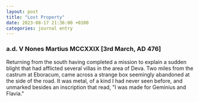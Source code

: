 ```yaml
---
layout: post
title: "Lost Property"
date: 2023-08-17 21:36:00 +0100
categories: journal entry
---
```


### a.d. V Nones Martius MCCXXIX [3rd March, AD 476]

Returning from the south having completed a mission to explain a sudden blight that
had afflicted several villas in the area of Deva. Two miles from the castrum
at Eboracum, came across a strange box seemingly abandoned at the side of the road.
It was metal, of a kind I had never seen before, and unmarked besides an inscription
that read, "I was made for Geminius and Flavia."
